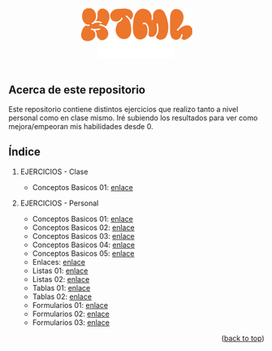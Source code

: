 <!-- LOGO PRESENTATION -->
<section id= "top">
<div align="center">
  <img src="html.png" alt="Logo">
</div>
<div align="center">
   <a href="https://github.com/Sailok25">
    <img src="by.png" alt="bysailok" width=150>
    </a>
</div>
</br>

## Acerca de este repositorio
<p>Este repositorio contiene distintos ejercicios que realizo tanto a nivel personal como en clase mismo. Iré subiendo los resultados para ver como mejora/empeoran mis habilidades desde 0.</p>

## Índice 
1. EJERCICIOS - Clase
    * Conceptos Basicos 01: [enlace](https://github.com/Sailok25/HTML/blob/main/Ejercicio1.html)
      
2. EJERCICIOS - Personal
    * Conceptos Basicos 01: [enlace](https://github.com/Sailok25/HTML/blob/main/Ejercicio1.html)
    * Conceptos Basicos 02: [enlace](https://github.com/Sailok25/HTML/blob/main/Ejercicio2.html)
    * Conceptos Basicos 03: [enlace](https://github.com/Sailok25/HTML/blob/main/Ejercicio3.html)
    * Conceptos Basicos 04: [enlace](https://github.com/Sailok25/HTML/blob/main/Ejercicio4.html)
    * Conceptos Basicos 05: [enlace](https://github.com/Sailok25/HTML/blob/main/Ejercicio5.html)
    * Enlaces: [enlace](https://github.com/Sailok25/HTML/blob/main/Ejercicio6.html)
    * Listas 01: [enlace](https://github.com/Sailok25/HTML/blob/main/Ejercicio7.html)
    * Listas 02: [enlace](https://github.com/Sailok25/HTML/blob/main/Ejercicio8.html)
    * Tablas 01: [enlace](https://github.com/Sailok25/HTML/blob/main/Ejercicio9.html)
    * Tablas 02: [enlace](https://github.com/Sailok25/HTML/blob/main/Ejercicio10.html)
    * Formularios 01: [enlace](https://github.com/Sailok25/HTML/blob/main/Ejercicio11.html)
    * Formularios 02: [enlace](https://github.com/Sailok25/HTML/blob/main/Ejercicio12.html)
    * Formularios 03: [enlace](https://github.com/Sailok25/HTML/blob/main/Ejercicio13.html)

<p align="right">(<a href="#top">back to top</a>)</p>
